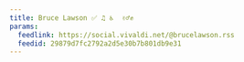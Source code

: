 ```yaml
---
title: Bruce Lawson ✅ ♫ ♿  ✌️♂️✊
params:
  feedlink: https://social.vivaldi.net/@brucelawson.rss
  feedid: 29879d7fc2792a2d5e30b7b801db9e31
---
```

